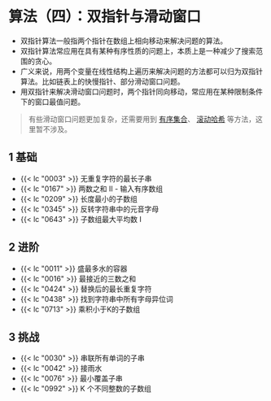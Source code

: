 # 算法（四）：双指针与滑动窗口


- 双指针算法一般指两个指针在数组上相向移动来解决问题的算法。
- 双指针算法常应用在具有某种有序性质的问题上，本质上是一种减少了搜索范围的贪心。
- 广义来说，用两个变量在线性结构上遍历来解决问题的方法都可以归为双指针算法。比如链表上的快慢指针、部分滑动窗口问题。
- 用双指针来解决滑动窗口问题时，两个指针同向移动，常应用在某种限制条件下的窗口最值问题。

> 有些滑动窗口问题更加复杂，还需要用到 [有序集合](/algorithm-ordered_set)、
[滚动哈希](/algorithm-rolling_hash) 等方法，这里暂不涉及。


## 1 基础

- {{< lc "0003" >}}  无重复字符的最长子串
- {{< lc "0167" >}}  两数之和 II - 输入有序数组
- {{< lc "0209" >}}  长度最小的子数组
- {{< lc "0345" >}}  反转字符串中的元音字母
- {{< lc "0643" >}}  子数组最大平均数 I

## 2 进阶

- {{< lc "0011" >}}  盛最多水的容器
- {{< lc "0016" >}}  最接近的三数之和
- {{< lc "0424" >}}  替换后的最长重复字符
- {{< lc "0438" >}}  找到字符串中所有字母异位词
- {{< lc "0713" >}}  乘积小于K的子数组

## 3 挑战

- {{< lc "0030" >}}  串联所有单词的子串
- {{< lc "0042" >}}  接雨水
- {{< lc "0076" >}}  最小覆盖子串
- {{< lc "0992" >}}  K 个不同整数的子数组
